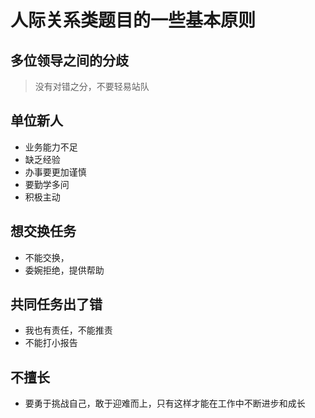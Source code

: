 # 人际关系类题目的一些基本原则

## 多位领导之间的分歧

>没有对错之分，不要轻易站队

## 单位新人

- 业务能力不足
- 缺乏经验
- 办事要更加谨慎
- 要勤学多问
- 积极主动

## 想交换任务

- 不能交换，
- 委婉拒绝，提供帮助

## 共同任务出了错

- 我也有责任，不能推责
- 不能打小报告

## 不擅长

- 要勇于挑战自己，敢于迎难而上，只有这样才能在工作中不断进步和成长
